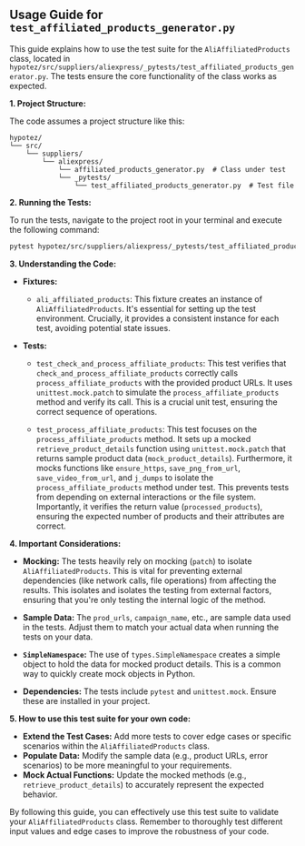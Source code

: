 ## Usage Guide for `test_affiliated_products_generator.py`

This guide explains how to use the test suite for the `AliAffiliatedProducts` class, located in `hypotez/src/suppliers/aliexpress/_pytests/test_affiliated_products_generator.py`.  The tests ensure the core functionality of the class works as expected.

**1. Project Structure:**

The code assumes a project structure like this:

```
hypotez/
└── src/
    └── suppliers/
        └── aliexpress/
            └── affiliated_products_generator.py  # Class under test
            └── _pytests/
                └── test_affiliated_products_generator.py  # Test file
```

**2. Running the Tests:**

To run the tests, navigate to the project root in your terminal and execute the following command:

```bash
pytest hypotez/src/suppliers/aliexpress/_pytests/test_affiliated_products_generator.py
```

**3. Understanding the Code:**

* **Fixtures:**
    * `ali_affiliated_products`:  This fixture creates an instance of `AliAffiliatedProducts`. It's essential for setting up the test environment.  Crucially, it provides a consistent instance for each test, avoiding potential state issues.


* **Tests:**
    * `test_check_and_process_affiliate_products`: This test verifies that `check_and_process_affiliate_products` correctly calls `process_affiliate_products` with the provided product URLs.  It uses `unittest.mock.patch` to simulate the `process_affiliate_products` method and verify its call.  This is a crucial unit test, ensuring the correct sequence of operations.

    * `test_process_affiliate_products`: This test focuses on the `process_affiliate_products` method.  It sets up a mocked `retrieve_product_details` function using `unittest.mock.patch` that returns sample product data (`mock_product_details`).  Furthermore, it mocks functions like `ensure_https`, `save_png_from_url`, `save_video_from_url`, and `j_dumps` to isolate the `process_affiliate_products` method under test. This prevents tests from depending on external interactions or the file system.  Importantly, it verifies the return value (`processed_products`), ensuring the expected number of products and their attributes are correct.

**4. Important Considerations:**

* **Mocking:** The tests heavily rely on mocking (`patch`) to isolate `AliAffiliatedProducts`.  This is vital for preventing external dependencies (like network calls, file operations) from affecting the results. This isolates and isolates the testing from external factors, ensuring that you're only testing the internal logic of the method.

* **Sample Data:** The `prod_urls`, `campaign_name`, etc., are sample data used in the tests.  Adjust them to match your actual data when running the tests on your data.

* **`SimpleNamespace`:**  The use of `types.SimpleNamespace` creates a simple object to hold the data for mocked product details. This is a common way to quickly create mock objects in Python.

* **Dependencies:** The tests include `pytest` and `unittest.mock`. Ensure these are installed in your project.


**5. How to use this test suite for your own code:**

* **Extend the Test Cases:** Add more tests to cover edge cases or specific scenarios within the `AliAffiliatedProducts` class.
* **Populate Data:**  Modify the sample data (e.g., product URLs, error scenarios) to be more meaningful to your requirements.
* **Mock Actual Functions:**  Update the mocked methods (e.g., `retrieve_product_details`) to accurately represent the expected behavior.


By following this guide, you can effectively use this test suite to validate your `AliAffiliatedProducts` class. Remember to thoroughly test different input values and edge cases to improve the robustness of your code.